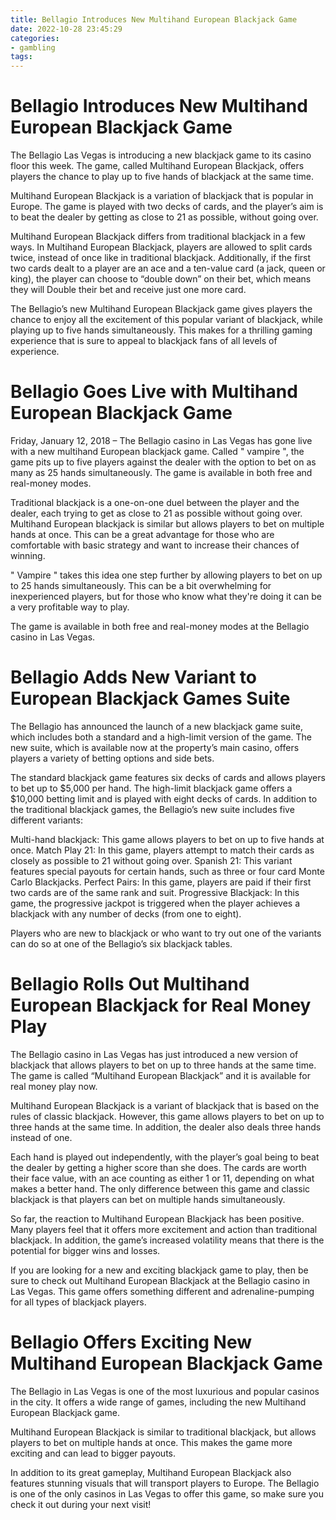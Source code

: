 ```yaml
---
title: Bellagio Introduces New Multihand European Blackjack Game 
date: 2022-10-28 23:45:29
categories:
- gambling
tags:
---
```



#  Bellagio Introduces New Multihand European Blackjack Game 

The Bellagio Las Vegas is introducing a new blackjack game to its casino floor this week. The game, called Multihand European Blackjack, offers players the chance to play up to five hands of blackjack at the same time.

Multihand European Blackjack is a variation of blackjack that is popular in Europe. The game is played with two decks of cards, and the player’s aim is to beat the dealer by getting as close to 21 as possible, without going over.

Multihand European Blackjack differs from traditional blackjack in a few ways. In Multihand European Blackjack, players are allowed to split cards twice, instead of once like in traditional blackjack. Additionally, if the first two cards dealt to a player are an ace and a ten-value card (a jack, queen or king), the player can choose to “double down” on their bet, which means they will Double their bet and receive just one more card.

The Bellagio’s new Multihand European Blackjack game gives players the chance to enjoy all the excitement of this popular variant of blackjack, while playing up to five hands simultaneously. This makes for a thrilling gaming experience that is sure to appeal to blackjack fans of all levels of experience.

#  Bellagio Goes Live with Multihand European Blackjack Game 

Friday, January 12, 2018 – The Bellagio casino in Las Vegas has gone live with a new multihand European blackjack game.
Called " vampire ", the game pits up to five players against the dealer with the option to bet on as many as 25 hands simultaneously.
The game is available in both free and real-money modes.

Traditional blackjack is a one-on-one duel between the player and the dealer, each trying to get as close to 21 as possible without going over. 
Multihand European blackjack is similar but allows players to bet on multiple hands at once. This can be a great advantage for those who are comfortable with basic strategy and want to increase their chances of winning.

" Vampire " takes this idea one step further by allowing players to bet on up to 25 hands simultaneously. This can be a bit overwhelming for inexperienced players, but for those who know what they're doing it can be a very profitable way to play.

The game is available in both free and real-money modes at the Bellagio casino in Las Vegas.

#  Bellagio Adds New Variant to European Blackjack Games Suite 

The Bellagio has announced the launch of a new blackjack game suite, which includes both a standard and a high-limit version of the game. The new suite, which is available now at the property’s main casino, offers players a variety of betting options and side bets.

The standard blackjack game features six decks of cards and allows players to bet up to $5,000 per hand. The high-limit blackjack game offers a $10,000 betting limit and is played with eight decks of cards. In addition to the traditional blackjack games, the Bellagio’s new suite includes five different variants:

 
Multi-hand blackjack: This game allows players to bet on up to five hands at once.
Match Play 21: In this game, players attempt to match their cards as closely as possible to 21 without going over.
Spanish 21: This variant features special payouts for certain hands, such as three or four card Monte Carlo Blackjacks.
Perfect Pairs: In this game, players are paid if their first two cards are of the same rank and suit.
Progressive Blackjack: In this game, the progressive jackpot is triggered when the player achieves a blackjack with any number of decks (from one to eight). 

Players who are new to blackjack or who want to try out one of the variants can do so at one of the Bellagio’s six blackjack tables.

#  Bellagio Rolls Out Multihand European Blackjack for Real Money Play 

The Bellagio casino in Las Vegas has just introduced a new version of blackjack that allows players to bet on up to three hands at the same time. The game is called “Multihand European Blackjack” and it is available for real money play now.

Multihand European Blackjack is a variant of blackjack that is based on the rules of classic blackjack. However, this game allows players to bet on up to three hands at the same time. In addition, the dealer also deals three hands instead of one.

Each hand is played out independently, with the player’s goal being to beat the dealer by getting a higher score than she does. The cards are worth their face value, with an ace counting as either 1 or 11, depending on what makes a better hand. The only difference between this game and classic blackjack is that players can bet on multiple hands simultaneously.

So far, the reaction to Multihand European Blackjack has been positive. Many players feel that it offers more excitement and action than traditional blackjack. In addition, the game’s increased volatility means that there is the potential for bigger wins and losses.

If you are looking for a new and exciting blackjack game to play, then be sure to check out Multihand European Blackjack at the Bellagio casino in Las Vegas. This game offers something different and adrenaline-pumping for all types of blackjack players.

#  Bellagio Offers Exciting New Multihand European Blackjack Game

The Bellagio in Las Vegas is one of the most luxurious and popular casinos in the city. It offers a wide range of games, including the new Multihand European Blackjack game.

Multihand European Blackjack is similar to traditional blackjack, but allows players to bet on multiple hands at once. This makes the game more exciting and can lead to bigger payouts.

In addition to its great gameplay, Multihand European Blackjack also features stunning visuals that will transport players to Europe. The Bellagio is one of the only casinos in Las Vegas to offer this game, so make sure you check it out during your next visit!